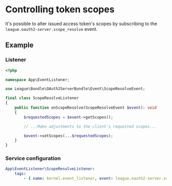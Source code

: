 # Controlling token scopes

It's possible to alter issued access token's scopes by subscribing to the `league.oauth2-server.scope_resolve` event.

## Example

### Listener
```php
<?php

namespace App\EventListener;

use League\Bundle\OAuth2ServerBundle\Event\ScopeResolveEvent;

final class ScopeResolveListener
{
    public function onScopeResolve(ScopeResolveEvent $event): void
    {
        $requestedScopes = $event->getScopes();

        // ...Make adjustments to the client's requested scopes...

        $event->setScopes(...$requestedScopes);
    }
}
```

### Service configuration

```yaml
App\EventListener\ScopeResolveListener:
    tags:
        - { name: kernel.event_listener, event: league.oauth2-server.scope_resolve, method: onScopeResolve }
```
